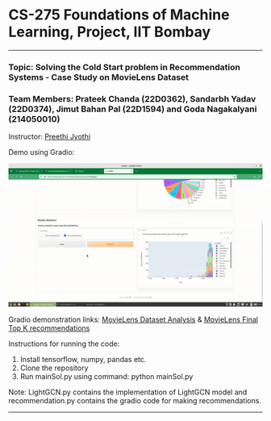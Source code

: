 # CS-275 Foundations of Machine Learning, Project, IIT Bombay
***

### Topic: **Solving the Cold Start problem in Recommendation Systems - Case Study on MovieLens Dataset**

### Team Members: **Prateek Chanda (22D0362), Sandarbh Yadav (22D0374), Jimut Bahan Pal (22D1594) and Goda Nagakalyani (214050010)**


Instructor: [Preethi Jyothi](https://www.cse.iitb.ac.in/~pjyothi/)

Demo using Gradio:

<p align="center">
  <img src="fml_gradio.gif" />
</p>


Gradio demonstration links: [MovieLens Dataset Analysis](https://fmlprojectcs725-movielensdatasetanalysis.hf.space/) & [MovieLens Final Top K recommendations](https://fmlprojectcs725-recommendationmovielens.hf.space/)

Instructions for running the code:

1. Install tensorflow, numpy, pandas etc.
2. Clone the repository
3. Run mainSol.py using command: python mainSol.py

Note: LightGCN.py contains the implementation of LightGCN model and recommendation.py contains the gradio code for making recommendations.

***
